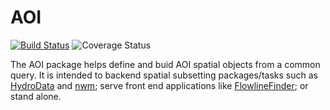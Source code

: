 # AOI

[![Build Status](https://travis-ci.org/mikejohnson51/AOI.svg?branch=master)](https://travis-ci.org/mikejohnson51/AOI) ![Coverage Status](https://img.shields.io/coveralls/github/mikejohnson51/AOI.svg)

The AOI package helps define and buid AOI spatial objects from a common query. It is intended to backend spatial subsetting packages/tasks such as [HydroData](http://mikejohnson51.github.io/HydroData/) and [nwm](https://github.com/mikejohnson51/NWM); serve front end applications like [FlowlineFinder](https://github.com/mikejohnson51/FlowlineFinder); or stand alone.

